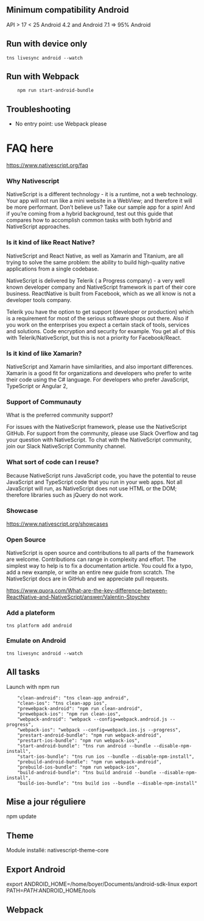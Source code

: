 ## Minimum compatibility Android

API > 17 < 25
Android 4.2 and Android 7.1 => 95% Android 


## Run with device only

```
tns livesync android --watch
```

## Run with Webpack

```
    npm run start-android-bundle
```


## Troubleshooting

+ No entry point: use Webpack please

# FAQ here

https://www.nativescript.org/faq




### Why Nativescript

NativeScript is a different technology - it is a runtime, not a web technology. 
Your app will not run like a mini website in a WebView; and therefore it will be more performant. 
Don’t believe us? Take our sample app for a spin! 
And if you’re coming from a hybrid background, test out this guide that compares how to accomplish common tasks with both hybrid and NativeScript approaches. 

### Is it kind of like React Native?

NativeScript and React Native, as well as Xamarin and Titanium, are all trying to solve the same problem: the ability to build high-quality native applications from a single codebase. 

NativeScript is delivered by Telerik ( a Progress company) - a very well known developer company and NativeScript framework is part of their core business. ReactNative is built from Facebook, which as we all know is not a developer tools company.

Telerik you have the option to get support (developer or production) which is a requirement for most of the serious software shops out there. Also if you work on the enterprises you expect a certain stack of tools, services and solutions. Code encryption and security for example. You get all of this with Telerik/NativeScript, but this is not a priority for Facebook/React.


### Is it kind of like Xamarin?
NativeScript and Xamarin have similarities, and also important differences. Xamarin is a good fit for organizations and developers who prefer to write their code using the C# language. For developers who prefer JavaScript, TypeScript or Angular 2, 

### Support of Communauty

What is the preferred community support?

For issues with the NativeScript framework, please use the NativeScript GitHub. For support from the community, please use Slack Overflow and tag your question with NativeScript. To chat with the NativeScript community, join our Slack NativeScript Community channel.

### What sort of code can I reuse?
Because NativeScript runs JavaScript code, you have the potential to reuse JavaScript and TypeScript code that you run in your web apps. Not all JavaScript will run, as NativeScript does not use HTML or the DOM; therefore libraries such as jQuery do not work.

### Showcase

https://www.nativescript.org/showcases


### Open Source

NativeScript is open source and contributions to all parts of the framework are welcome. Contributions can range in complexity and effort. The simplest way to help is to fix a documentation article. You could fix a typo, add a new example, or write an entire new guide from scratch. The NativeScript docs are in GitHub and we appreciate pull requests.



 https://www.quora.com/What-are-the-key-difference-between-ReactNative-and-NativeScript/answer/Valentin-Stoychev



### Add a plateform

```
tns platform add android
```

### Emulate on Android

```
tns livesync android --watch
```

## All tasks

Launch with npm run

```
    "clean-android": "tns clean-app android",
    "clean-ios": "tns clean-app ios",
    "prewebpack-android": "npm run clean-android",
    "prewebpack-ios": "npm run clean-ios",
    "webpack-android": "webpack --config=webpack.android.js --progress",
    "webpack-ios": "webpack --config=webpack.ios.js --progress",
    "prestart-android-bundle": "npm run webpack-android",
    "prestart-ios-bundle": "npm run webpack-ios",
    "start-android-bundle": "tns run android --bundle --disable-npm-install",
    "start-ios-bundle": "tns run ios --bundle --disable-npm-install",
    "prebuild-android-bundle": "npm run webpack-android",
    "prebuild-ios-bundle": "npm run webpack-ios",
    "build-android-bundle": "tns build android --bundle --disable-npm-install",
    "build-ios-bundle": "tns build ios --bundle --disable-npm-install"
```

## Mise a jour réguliere
npm update

## Theme

Module installé: nativescript-theme-core

## Export Android
export ANDROID_HOME=/home/boyer/Documents/android-sdk-linux
export PATH=$PATH:$ANDROID_HOME/tools

## Webpack